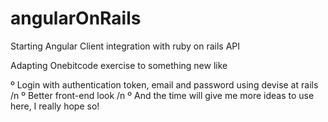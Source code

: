 # angularOnRails
Starting Angular Client integration with ruby on rails  API

Adapting Onebitcode exercise to something new like

º Login with authentication token, email and password using devise at rails /n
º Better front-end look /n
º And the time will give me more ideas to use here, I really hope so!
